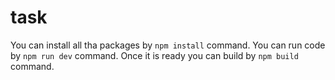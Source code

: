 # task
You can install all tha packages by ```npm install``` command.
You can run code by ```npm run dev``` command.
Once it is ready you can build by ```npm build``` command. 
